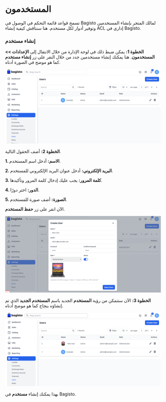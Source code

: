 # المستخدمون

تسمح قواعد قائمة التحكم في الوصول في Bagisto لمالك المتجر بإنشاء المستخدمين وتوفير أدوار لكل مستخدم. هنا سنناقش كيفية إنشاء ACL إداري في Bagisto.

### إنشاء مستخدم

**الخطوة 1:** يمكن ضبط ذلك في لوحة الإدارة من خلال الانتقال إلى **الإعدادات >> المستخدمون**. هنا يمكنك إنشاء مستخدمين جدد من خلال النقر على زر **إنشاء مستخدم** كما هو موضح في الصورة أدناه.

![user](../../assets/2.2.0/images/settings/user.png)

**الخطوة 2:** أضف الحقول التالية.

**1. الاسم:** أدخل اسم المستخدم.

**2. البريد الإلكتروني:** أدخل عنوان البريد الإلكتروني للمستخدم.

**3. كلمة المرور:** يجب عليك إدخال كلمة المرور وتأكيدها.

**4. الدور:** اختر دورًا.

**5. الصورة:** أضف صورة للمستخدم.

الآن انقر على زر **حفظ المستخدم**.

![Create User](../../assets/2.2.0/images/settings/createUser.png)

**الخطوة 3:** الآن ستتمكن من رؤية **المستخدم** الجديد باسم **المستخدم الجديد** الذي تم إنشاؤه بنجاح كما هو موضح أدناه.

![User Output](../../assets/2.2.0/images/settings/userOutput.png)

بهذا يمكنك إنشاء **مستخدم** في Bagisto.